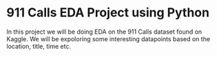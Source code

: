 # 911 Calls EDA Project using Python
In this project we will be doing EDA on the 911 Calls dataset found on Kaggle. We will be expoloring some interesting datapoints based on the location, title, time etc.
